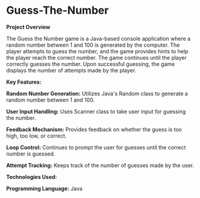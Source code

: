 # Guess-The-Number

**Project Overview**

The Guess the Number game is a Java-based console application where a random number between 1 and 100 is generated by the computer. The player attempts to guess the number, and the game provides hints to help the player reach the correct number. The game continues until the player correctly guesses the number. Upon successful guessing, the game displays the number of attempts made by the player.

**Key Features:**

**Random Number Generation:** Utilizes Java's Random class to generate a random number between 1 and 100.

**User Input Handling:** Uses Scanner class to take user input for guessing the number.

**Feedback Mechanism:** Provides feedback on whether the guess is too high, too low, or correct.

**Loop Control:** Continues to prompt the user for guesses until the correct number is guessed.

**Attempt Tracking:** Keeps track of the number of guesses made by the user.

**Technologies Used:**

**Programming Language:** Java
